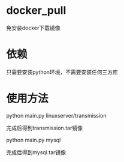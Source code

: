 # docker_pull
免安装docker下载镜像

# 依赖
只需要安装python环境，不需要安装任何三方库

# 使用方法

python main.py linuxserver/transmission

完成后得到transmission.tar镜像

python main.py mysql

完成后得到mysql.tar镜像
